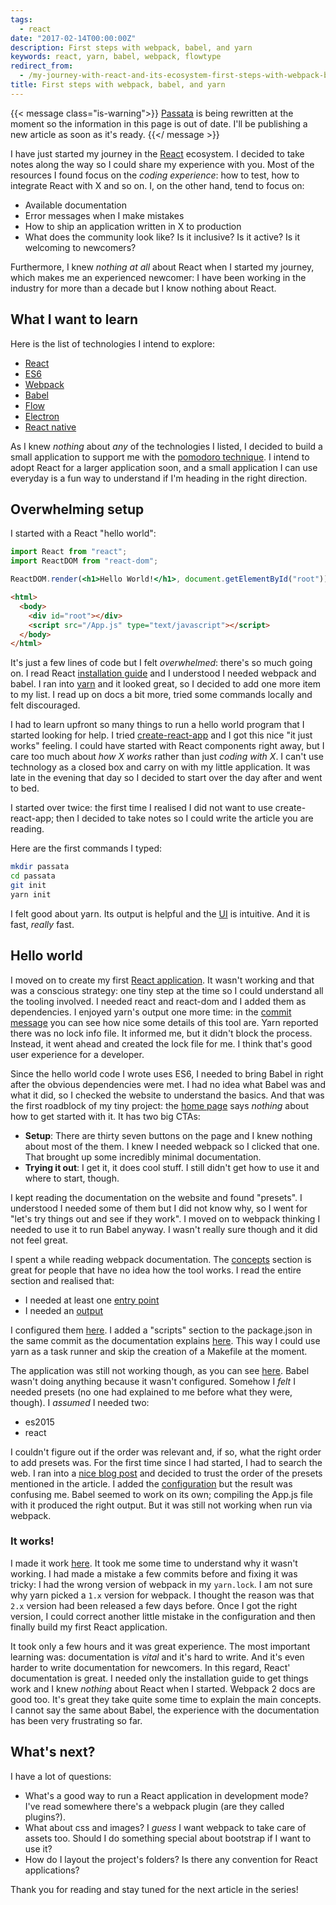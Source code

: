 ```yaml
---
tags:
  - react
date: "2017-02-14T00:00:00Z"
description: First steps with webpack, babel, and yarn
keywords: react, yarn, babel, webpack, flowtype
redirect_from:
  - /my-journey-with-react-and-its-ecosystem-first-steps-with-webpack-babel-and-yarn
title: First steps with webpack, babel, and yarn
---
```


{{< message class="is-warning">}}
<a href="https://github.com/lucapette/passata"  target="_blank">Passata</a> is being rewritten at
the moment so the information in this page is out of date. I'll be publishing a
new article as soon as it's ready.
{{</ message >}}

I have just started my journey in the [React](https://facebook.github.io/react/)
ecosystem. I decided to take notes along the way so I could share my experience
with you. Most of the resources I found focus on the _coding experience_: how to
test, how to integrate React with X and so on. I, on the other hand, tend to
focus on:

- Available documentation
- Error messages when I make mistakes
- How to ship an application written in X to production
- What does the community look like? Is it inclusive? Is it active? Is it
  welcoming to newcomers?

Furthermore, I knew _nothing at all_ about React when I started my journey,
which makes me an experienced newcomer: I have been working in the industry for
more than a decade but I know nothing about React.

## What I want to learn

Here is the list of technologies I intend to explore:

- [React](https://facebook.github.io/react/)
- [ES6](http://es6-features.org/)
- [Webpack](https://webpack.js.org/)
- [Babel](http://babeljs.io/)
- [Flow](https://flowtype.org)
- [Electron](http://electron.atom.io/)
- [React native](https://facebook.github.io/react-native/)

As I knew _nothing_ about _any_ of the technologies I listed, I decided to build
a small application to support me with the [pomodoro
technique](http://cirillocompany.de/pages/pomodoro-technique/). I intend to
adopt React for a larger application soon, and a small application I can use
everyday is a fun way to understand if I'm heading in the right direction.

## Overwhelming setup

I started with a React "hello world":

```jsx
import React from "react";
import ReactDOM from "react-dom";

ReactDOM.render(<h1>Hello World!</h1>, document.getElementById("root"));
```

```html
<html>
  <body>
    <div id="root"></div>
    <script src="/App.js" type="text/javascript"></script>
  </body>
</html>
```

It's just a few lines of code but I felt _overwhelmed_: there's so much going
on. I read React [installation
guide](https://facebook.github.io/react/docs/installation.html) and I understood
I needed webpack and babel. I ran into [yarn](https://yarnpkg.com/) and it
looked great, so I decided to add one more item to my list. I read up on docs a
bit more, tried some commands locally and felt discouraged.

I had to learn upfront so many things to run a hello world program that I
started looking for help. I tried
[create-react-app](https://github.com/facebookincubator/create-react-app) and
I got this nice "it just works" feeling. I could have started with React
components right away, but I care too much about _how X works_ rather than
just _coding with X_. I can't use technology as a closed box and carry on with
my little application. It was late in the evening that day so I decided to
start over the day after and went to bed.

I started over twice: the first time I realised I did not want to use
create-react-app; then I decided to take notes so I could write the
article you are reading.

Here are the first commands I typed:

```sh
mkdir passata
cd passata
git init
yarn init
```

I felt good about yarn. Its output is helpful and the [UI](https://github.com/lucapette/passata/commit/c223ce6abb79aa7fac2b5e86e164ec559126086f)
is intuitive. And it is fast, _really_ fast.

## Hello world

I moved on to create my first [React
application](https://github.com/lucapette/passata/commit/3540512). It wasn't
working and that was a conscious strategy: one tiny step at the time so I could
understand all the tooling involved. I needed react and react-dom and I added
them as dependencies. I enjoyed yarn's output one more time: in the [commit
message](https://github.com/lucapette/passata/commit/478cae7) you can see how
nice some details of this tool are. Yarn reported there was no lock info file.
It informed me, but it didn't block the process. Instead, it went ahead and
created the lock file for me. I think that's good user experience for a
developer.

Since the hello world code I wrote uses ES6, I needed to bring Babel in right
after the obvious dependencies were met. I had no idea what Babel was and what
it did, so I checked the website to understand the basics. And that was the
first roadblock of my tiny project: the [home page](https://babeljs.io/) says
_nothing_ about how to get started with it. It has two big CTAs:

- **Setup**: There are thirty seven buttons on the page and I knew nothing about
  most of the them. I knew I needed webpack so I clicked that one. That brought up
  some incredibly minimal documentation.
- **Trying it out**: I get it, it does cool stuff. I still didn't get how to use
  it and where to start, though.

I kept reading the documentation on the website and found "presets". I
understood I needed some of them but I did not know why, so I went for "let's
try things out and see if they work". I moved on to webpack thinking I
needed to use it to run Babel anyway. I wasn't really sure though and it
did not feel great.

I spent a while reading webpack documentation. The
[concepts](https://webpack.js.org/concepts/) section is great for people that
have no idea how the tool works. I read the entire section and realised that:

- I needed at least one [entry
  point](https://webpack.js.org/concepts/entry-points/)
- I needed an [output](https://webpack.js.org/concepts/output/)

I configured them [here](https://github.com/lucapette/passata/commit/3c0cbfc).
I added a "scripts" section to the package.json in the same commit as the
documentation explains
[here](https://webpack.js.org/guides/hmr-react/#package-json). This way I could
use yarn as a task runner and skip the creation of a Makefile at the moment.

The application was still not working though, as you can see
[here](https://gist.github.com/lucapette/72e753dfdbbf4a33bf87eacce7cef23a).
Babel wasn't doing anything because it wasn't configured. Somehow I _felt_ I
needed presets (no one had explained to me before what they were, though). I
_assumed_ I needed two:

- es2015
- react

I couldn't figure out if the order was relevant and, if so, what the right order
to add presets was. For the first time since I had started, I had to search the
web. I ran into a [nice blog
post](https://www.twilio.com/blog/2015/08/setting-up-react-for-es6-with-webpack-and-babel-2.html)
and decided to trust the order of the presets mentioned in the article. I added
the [configuration](https://github.com/lucapette/passata/commit/0e35422) but the
result was confusing me. Babel seemed to work on its own; compiling the App.js
file with it produced the right output. But it was still not working when run
via webpack.

### It works!

I made it work
[here](https://github.com/lucapette/passata/commit/328ab199041e075cd1462c0cd6d3d3309fb626cd).
It took me some time to understand why it wasn't working. I had made a mistake a
few commits before and fixing it was tricky: I had the wrong version of webpack
in my `yarn.lock`. I am not sure why yarn picked a `1.x` version for webpack. I
thought the reason was that `2.x` version had been released a few days before.
Once I got the right version, I could correct another little mistake in the
configuration and then finally build my first React application.

It took only a few hours and it was great experience. The most important
learning was: documentation is _vital_ and it's hard to write. And it's even
harder to write documentation for newcomers. In this regard, React'
documentation is great. I needed only the installation guide to get things work
and I knew _nothing_ about React when I started. Webpack 2 docs are good too.
It's great they take quite some time to explain the main concepts. I cannot say
the same about Babel, the experience with the documentation has been very
frustrating so far.

## What's next?

I have a lot of questions:

- What's a good way to run a React application in development mode? I've read
  somewhere there's a webpack plugin (are they called plugins?).
- What about css and images? I _guess_ I want webpack to take care of assets
  too. Should I do something special about bootstrap if I want to use it?
- How do I layout the project's folders? Is there any convention for React
  applications?

Thank you for reading and stay tuned for the next article in the series!
